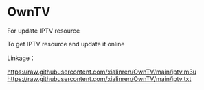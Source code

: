 # OwnTV
For update IPTV resource

To get IPTV resource and update it online

Linkage：

https://raw.githubusercontent.com/xialinren/OwnTV/main/iptv.m3u
https://raw.githubusercontent.com/xialinren/OwnTV/main/iptv.txt
